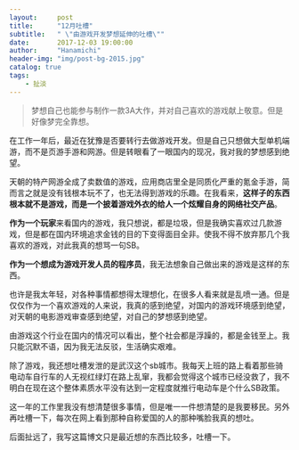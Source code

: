 ```yaml
---
layout:     post
title:      "12月吐槽"
subtitle:   " \"由游戏开发梦想延伸的吐槽\""
date:       2017-12-03 19:00:00
author:     "Hanamichi"
header-img: "img/post-bg-2015.jpg"
catalog: true
tags:
    - 扯淡
---
```


> 梦想自己也能参与制作一款3A大作，并对自己喜欢的游戏献上敬意。但是好像梦完全靠想。

在工作一年后，最近在犹豫是否要转行去做游戏开发。但是自己只想做大型单机端游，而不是页游手游和网游。但是转眼看了一眼国内的现况，我对我的梦想感到绝望。

天朝的特产网游全成了卖数值的游戏，应用商店里全是同质化严重的氪金手游，简而言之就是没有钱根本玩不了，也无法得到游戏的乐趣。在我看来，**这样子的东西根本就不是游戏，而是一个披着游戏外衣的给人一个炫耀自身的网络社交产品**。

**作为一个玩家**来看国内的游戏，我只想说，都是垃圾，但是我确实喜欢过几款游戏，但是都在国内环境追求金钱的目的下变得面目全非。使我不得不放弃那几个我喜欢的游戏，对此我真的想骂一句SB。

**作为一个想成为游戏开发人员的程序员**，我无法想象自己做出来的游戏是这样的东西。

也许是我太年轻，对各种事情都想得太理想化，在很多人看来就是乱喷一通。但是仅仅作为一个喜欢游戏的人来说，我真的感到绝望，对国内的游戏环境感到绝望，对天朝的电影游戏审查感到绝望，对自己的梦想感到绝望。

由游戏这个行业在国内的情况可以看出，整个社会都是浮躁的，都是金钱至上。我只能沉默不语，因为我无法反驳，生活确实艰难。

除了游戏，我还想吐槽发泄的是武汉这个sb城市。我每天上班的路上看着那些骑电动车自行车的人无视红绿灯在路上乱窜，我都会觉得这个城市已经没救了，我不明白在现在这个整体素质水平没有达到一定程度就推行电动车是个什么SB政策。

这一年的工作里我没有想清楚很多事情，但是唯一一件想清楚的是我要移民。另外再吐槽一下，每次在网上看到那种自称爱国的人的那种嘴脸我真的想吐。

后面扯远了，我写这篇博文只是最近想的东西比较多，吐槽一下。
